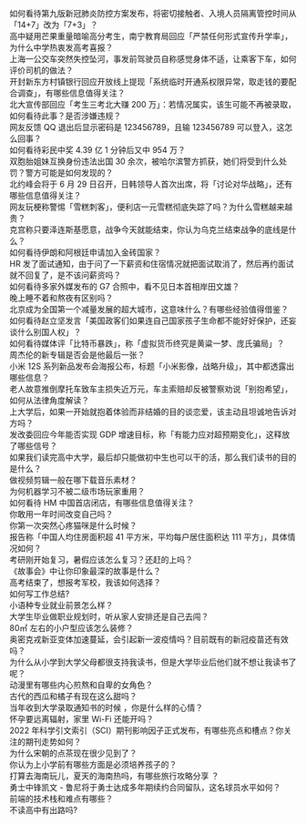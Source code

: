 如何看待第九版新冠肺炎防控方案发布，将密切接触者、入境人员隔离管控时间从「14+7」改为「7+3」？  
高中疑用芒果重量暗喻高分考生，南宁教育局回应「严禁任何形式宣传升学率」，为什么中学热衷发高考喜报？  
上海一公交车突然失控坠河，事发前驾驶员自称感觉身体不适，让乘客下车，如何评价司机的做法？  
开封新东方村镇银行回应开放线上提现「系统临时开通系权限异常，取走钱的要配合调查」，有哪些信息值得关注？  
北大宣传部回应「考生三考北大赚 200 万」：若情况属实，该生可能不再被录取，如何看待此事？是否涉嫌违规？  
网友反馈 QQ 退出后显示密码是 123456789，且输 123456789 可以登入，这怎么回事？  
如何看待彩民中奖 4.39 亿 1 分钟后又中 954 万？  
双胞胎姐妹互换身份违法出国 30 余次，被哈尔滨警方抓获，她们将受到什么处罚？警方可能是如何发现的？  
北约峰会将于 6 月 29 日召开，日韩领导人首次出席，将「讨论对华战略」，还有哪些信息值得关注？  
网友玩梗称警惕「雪糕刺客」，便利店一元雪糕彻底失踪了吗？为什么雪糕越来越贵？  
克宫称只要泽连斯基愿意，战争今天就能结束，你认为乌克兰结束战争的底线是什么？  
如何看待伊朗和阿根廷申请加入金砖国家？  
HR 发了面试通知，由于问了一下薪资和住宿情况就把面试取消了，然后再约面试就不回复了，是不该问薪资吗？  
如何看待多家外媒发布的 G7 合照中，看不见日本首相岸田文雄？  
晚上睡不着和熬夜有区别吗？  
北京成为全国第一个减量发展的超大城市，这意味什么？有哪些经验值得借鉴？  
如何看待赵立坚发言「美国政客们如果连自己国家孩子生命都不能好好保护，还妄谈什么别国人权」？  
如何看待媒体评「比特币暴跌」，称「虚拟货币终究是黄粱一梦、庞氏骗局」？  
周杰伦的新专辑是否会是他最后一张？  
小米 12S 系列新品发布会海报公布，标题「小米影像，战略升级」，其中都透露出哪些信息？  
老人故意推倒摩托车致车主损失近万元，车主索赔却反被警察劝说「别抱希望」，如何从法律角度解读？  
上大学后，如果一开始就抱着体验而非结婚的目的谈恋爱，该主动且坦诚地告诉对方吗？  
发改委回应今年能否实现 GDP 增速目标，称「有能力应对超预期变化」，这释放了哪些信号？  
如果我们读完高中大学，最后却只能做初中生也可以干的活，那么我们读书的目的是什么？  
做视频剪辑一般在哪下载音乐素材？  
为何机器学习不被二级市场玩家重用？  
如何看待 HM 中国首店闭店，有哪些信息值得关注？  
你敢用一年时间改变自己吗？  
你第一次突然心疼猫咪是什么时候？  
报告称「中国人均住房面积超 41 平方米，平均每户居住面积达 111 平方」，具体情况如何？  
考研刚开始复习，暑假应该怎么复习？还赶的上吗？  
《故事会》中让你印象最深的故事是什么？  
高考结束了，想报考军校，我该如何选择？  
如何写工作总结?  
小语种专业就业前景怎么样？  
大学生毕业做职业规划时，听从家人安排还是自己去闯？  
80㎡ 左右的小户型应该怎么装修？  
奥密克戎新亚变体加速蔓延，会引起新一波疫情吗？目前既有的新冠疫苗还有效吗？  
为什么从小学到大学父母都很支持我读书，但是大学毕业后他们就不想让我读书了呢？  
动漫里有哪些内心煎熬和自卑的女角色？  
古代的西瓜和橘子有现在这么甜吗？  
当年收到大学录取通知书的时候 ，你是什么样的心情？  
怀孕要远离辐射，家里 Wi-Fi 还能开吗？  
2022 年科学引文索引（SCI）期刊影响因子正式发布，有哪些亮点和槽点？你关注的期刊走势如何？  
为什么宋朝的点茶现在很少见到了？  
你认为上小学前有哪些方面是必须培养孩子的？  
打算去海南玩儿，夏天的海南热吗，有哪些旅行攻略分享 ？  
勇士中锋凯文 - 鲁尼将于勇士达成多年期续约合同留队，这名球员水平如何？  
前端的技术栈和难点有哪些？  
不读高中有出路吗?  

